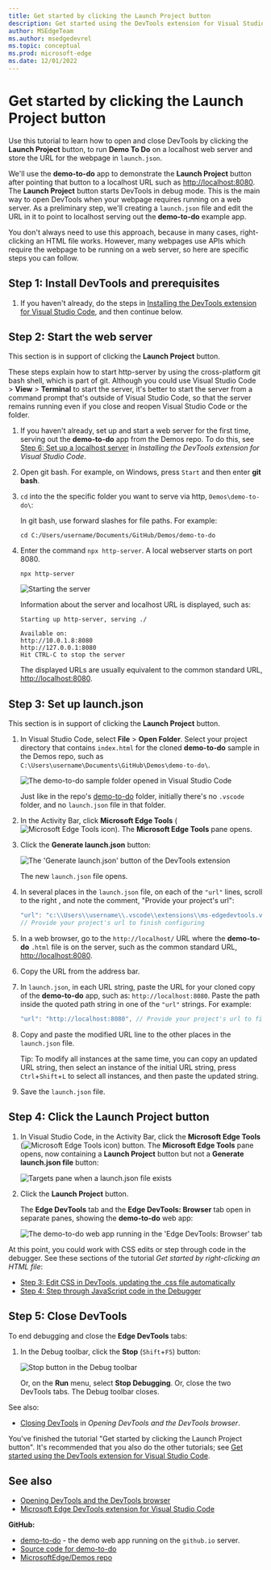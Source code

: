 ```yaml
---
title: Get started by clicking the Launch Project button
description: Get started using the DevTools extension for Visual Studio Code by clicking the Launch Project button.
author: MSEdgeTeam
ms.author: msedgedevrel
ms.topic: conceptual
ms.prod: microsoft-edge
ms.date: 12/01/2022
---
```

# Get started by clicking the Launch Project button

Use this tutorial to learn how to open and close DevTools by clicking the **Launch Project** button, to run **Demo To Do** on a localhost web server and store the URL for the webpage in `launch.json`.

We'll use the **demo-to-do** app to demonstrate the **Launch Project** button after pointing that button to a localhost URL such as [http://localhost:8080](http://localhost:8080).  The **Launch Project** button starts DevTools in debug mode.  This is the main way to open DevTools when your webpage requires running on a web server.  As a preliminary step, we'll creating a `launch.json` file and edit the URL in it to point to localhost serving out the **demo-to-do** example app.

You don't always need to use this approach, because in many cases, right-clicking an HTML file works.  However, many webpages use APIs which require the webpage to be running on a web server, so here are specific steps you can follow.

<!-- outline:
* Step 1: Install DevTools and prerequisites
* Step 2: Start the web server
* Step 3: Set up launch.json
* Step 4: Click the Launch Project button
* Step 5: Close DevTools
-->


<!-- ====================================================================== -->
## Step 1: Install DevTools and prerequisites

1. If you haven't already, do the steps in [Installing the DevTools extension for Visual Studio Code](./install.md), and then continue below.


<!-- ====================================================================== -->
## Step 2: Start the web server

<!--
install.md explains how to start the server for the first time.
get-started.md explains how to start the server not for the first time. -->

This section is in support of clicking the **Launch Project** button.

These steps explain how to start http-server by using the cross-platform git bash shell, which is part of git.  Although you could use Visual Studio Code > **View** > **Terminal** to start the server, it's better to start the server from a command prompt that's outside of Visual Studio Code, so that the server remains running even if you close and reopen Visual Studio Code or the folder.

1. If you haven't already, set up and start a web server for the first time, serving out the **demo-to-do** app from the Demos repo.  To do this, see [Step 6: Set up a localhost server](./install.md#step-6-set-up-a-localhost-server) in _Installing the DevTools extension for Visual Studio Code_.

1. Open git bash.  For example, on Windows, press `Start` and then enter **git bash**.

1. `cd` into the the specific folder you want to serve via http, `Demos\demo-to-do\`:

   In git bash, use forward slashes for file paths.  For example:

   ```
   cd C:/Users/username/Documents/GitHub/Demos/demo-to-do
   ```

1. Enter the command `npx http-server`.  A local webserver starts on port 8080.

   ```
   npx http-server
   ```
   
   ![Starting the server](./install-images/git-bash-starting-server-2nd-time.png)

   Information about the server and localhost URL is displayed, such as:

   ```
   Starting up http-server, serving ./
   
   Available on:
   http://10.0.1.8:8080
   http://127.0.0.1:8080
   Hit CTRL-C to stop the server
   ```

   The displayed URLs are usually equivalent to the common standard URL, [http://localhost:8080](http://localhost:8080).


<!-- ====================================================================== -->
## Step 3: Set up launch.json

This section is in support of clicking the **Launch Project** button.

1. In Visual Studio Code, select **File** > **Open Folder**.  Select your project directory that contains `index.html` for the cloned **demo-to-do** sample in the Demos repo, such as `C:\Users\username\Documents\GitHub\Demos\demo-to-do\`.
   
   ![The demo-to-do sample folder opened in Visual Studio Code](./get-started-images/demo-todo-folder-opened.png)

   Just like in the repo's [demo-to-do](https://github.com/MicrosoftEdge/Demos/tree/main/demo-to-do) folder, initially there's no `.vscode` folder, and no `launch.json` file in that folder.

1. In the Activity Bar, click **Microsoft Edge Tools** (![Microsoft Edge Tools icon](./get-started-images/microsoft-edge-tools-icon.png)).  The **Microsoft Edge Tools** pane opens.

1. Click the **Generate launch.json** button:

   ![The 'Generate launch.json' button of the DevTools extension](./get-started-images/generate-launch-json.png)

   The new `launch.json` file opens.

1. In several places in the `launch.json` file, on each of the `"url"` lines, scroll to the right , and note the comment, "Provide your project's url":

   ```js
   "url": "c:\\Users\\username\\.vscode\\extensions\\ms-edgedevtools.vscode-edge-devtools-2.1.1\\out\\startpage\\index.html", 
   // Provide your project's url to finish configuring
   ```

1. In a web browser, go to the `http://localhost/` URL where the **demo-to-do** `.html` file is on the server, such as the common standard URL, [http://localhost:8080](http://localhost:8080).

1. Copy the URL from the address bar.

1. In `launch.json`, in each URL string, paste the URL for your cloned copy of the **demo-to-do** app, such as: `http://localhost:8080`.  Paste the path inside the quoted path string in one of the `"url"` strings.  For example:

   ```js
   "url": "http://localhost:8080", // Provide your project's url to finish configuring
   ```

1. Copy and paste the modified URL line to the other places in the `launch.json` file.

   Tip: To modify all instances at the same time, you can copy an updated URL string, then select an instance of the initial URL string, press `Ctrl`+`Shift`+`L` to select all instances, and then paste the updated string.

1. Save the `launch.json` file.


<!-- ====================================================================== -->
## Step 4: Click the Launch Project button

1. In Visual Studio Code, in the Activity Bar, click the **Microsoft Edge Tools** (![Microsoft Edge Tools icon](./get-started-images/microsoft-edge-tools-icon.png)) button.  The **Microsoft Edge Tools** pane opens, now containing a **Launch Project** button but not a **Generate launch.json file** button:

   ![Targets pane when a launch.json file exists](./get-started-images/targets-pane-when-launch-json-exists.png)

1. Click the **Launch Project** button.

   The **Edge DevTools** tab and the **Edge DevTools: Browser** tab open in separate panes, showing the **demo-to-do** web app:

   ![The demo-to-do web app running in the 'Edge DevTools: Browser' tab](./get-started-images/demo-app-running-in-extension-browser.png)

At this point, you could work with CSS edits or step through code in the debugger.  See these sections of the tutorial _Get started by right-clicking an HTML file_:
* [Step 3: Edit CSS in DevTools, updating the .css file automatically](./get-started-right-click-html.md#step-3-edit-css-in-devtools-updating-the-css-file-automatically)
* [Step 4: Step through JavaScript code in the Debugger](./get-started-right-click-html.md#step-4-step-through-javascript-code-in-the-debugger)


<!-- ====================================================================== -->
## Step 5: Close DevTools

To end debugging and close the **Edge DevTools** tabs:

1. In the Debug toolbar, click the **Stop** (`Shift`+`F5`) button:

   ![Stop button in the Debug toolbar](./get-started-images/stop-button-debug-toolbar.png)

   Or, on the **Run** menu, select **Stop Debugging**.  Or, close the two DevTools tabs.  The Debug toolbar closes.

See also:
* [Closing DevTools](./open-devtools-and-embedded-browser.md#closing-devtools) in _Opening DevTools and the DevTools browser_.


You've finished the tutorial "Get started by clicking the Launch Project button".  It's recommended that you also do the other tutorials; see [Get started using the DevTools extension for Visual Studio Code](./get-started.md).


<!-- ====================================================================== -->
## See also

* [Opening DevTools and the DevTools browser](./open-devtools-and-embedded-browser.md)
* [Microsoft Edge DevTools extension for Visual Studio Code](../microsoft-edge-devtools-extension.md)

**GitHub:**

* [demo-to-do](https://microsoftedge.github.io/Demos/demo-to-do/) - the demo web app running on the `github.io` server.
* [Source code for demo-to-do](https://github.com/MicrosoftEdge/Demos/tree/main/demo-to-do)
* [MicrosoftEdge/Demos repo](https://github.com/MicrosoftEdge/Demos)
